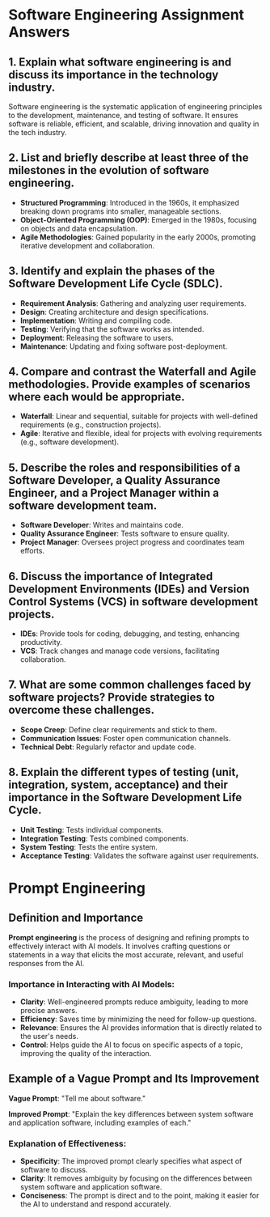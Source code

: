 # Software Engineering Assignment Answers

## 1. Explain what software engineering is and discuss its importance in the technology industry.
Software engineering is the systematic application of engineering principles to the development, maintenance, and testing of software. It ensures software is reliable, efficient, and scalable, driving innovation and quality in the tech industry.

## 2. List and briefly describe at least three of the milestones in the evolution of software engineering.
- **Structured Programming**: Introduced in the 1960s, it emphasized breaking down programs into smaller, manageable sections.
- **Object-Oriented Programming (OOP)**: Emerged in the 1980s, focusing on objects and data encapsulation.
- **Agile Methodologies**: Gained popularity in the early 2000s, promoting iterative development and collaboration.

## 3. Identify and explain the phases of the Software Development Life Cycle (SDLC).
- **Requirement Analysis**: Gathering and analyzing user requirements.
- **Design**: Creating architecture and design specifications.
- **Implementation**: Writing and compiling code.
- **Testing**: Verifying that the software works as intended.
- **Deployment**: Releasing the software to users.
- **Maintenance**: Updating and fixing software post-deployment.

## 4. Compare and contrast the Waterfall and Agile methodologies. Provide examples of scenarios where each would be appropriate.
- **Waterfall**: Linear and sequential, suitable for projects with well-defined requirements (e.g., construction projects).
- **Agile**: Iterative and flexible, ideal for projects with evolving requirements (e.g., software development).

## 5. Describe the roles and responsibilities of a Software Developer, a Quality Assurance Engineer, and a Project Manager within a software development team.
- **Software Developer**: Writes and maintains code.
- **Quality Assurance Engineer**: Tests software to ensure quality.
- **Project Manager**: Oversees project progress and coordinates team efforts.

## 6. Discuss the importance of Integrated Development Environments (IDEs) and Version Control Systems (VCS) in software development projects.
- **IDEs**: Provide tools for coding, debugging, and testing, enhancing productivity.
- **VCS**: Track changes and manage code versions, facilitating collaboration.

## 7. What are some common challenges faced by software projects? Provide strategies to overcome these challenges.
- **Scope Creep**: Define clear requirements and stick to them.
- **Communication Issues**: Foster open communication channels.
- **Technical Debt**: Regularly refactor and update code.

## 8. Explain the different types of testing (unit, integration, system, acceptance) and their importance in the Software Development Life Cycle.
- **Unit Testing**: Tests individual components.
- **Integration Testing**: Tests combined components.
- **System Testing**: Tests the entire system.
- **Acceptance Testing**: Validates the software against user requirements.
# Prompt Engineering

## Definition and Importance

**Prompt engineering** is the process of designing and refining prompts to effectively interact with AI models. It involves crafting questions or statements in a way that elicits the most accurate, relevant, and useful responses from the AI.

### Importance in Interacting with AI Models:
- **Clarity**: Well-engineered prompts reduce ambiguity, leading to more precise answers.
- **Efficiency**: Saves time by minimizing the need for follow-up questions.
- **Relevance**: Ensures the AI provides information that is directly related to the user's needs.
- **Control**: Helps guide the AI to focus on specific aspects of a topic, improving the quality of the interaction.

## Example of a Vague Prompt and Its Improvement

**Vague Prompt**: "Tell me about software."

**Improved Prompt**: "Explain the key differences between system software and application software, including examples of each."

### Explanation of Effectiveness:
- **Specificity**: The improved prompt clearly specifies what aspect of software to discuss.
- **Clarity**: It removes ambiguity by focusing on the differences between system software and application software.
- **Conciseness**: The prompt is direct and to the point, making it easier for the AI to understand and respond accurately.
